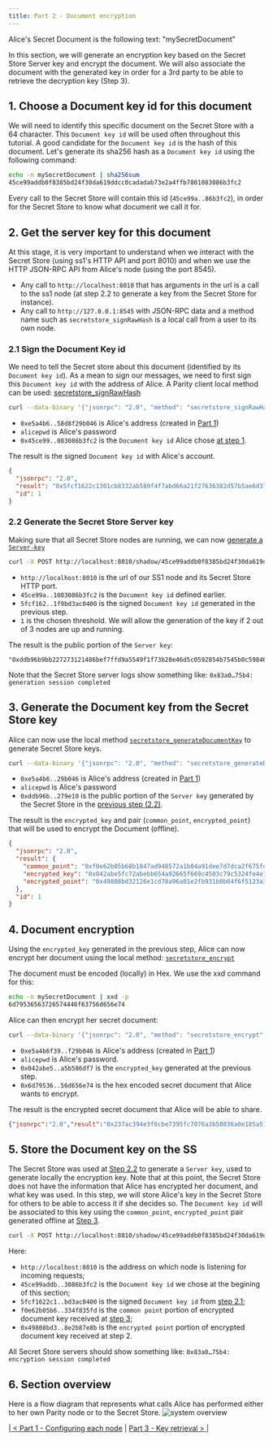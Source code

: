```yaml
---
title: Part 2 - Document encryption
---
```



Alice's Secret Document is the following text: "mySecretDocument"

In this section, we will generate an encryption key based on the Secret Store  Server key and encrypt the document. We will also associate the document with the generated key in order for a 3rd party to be able to retrieve the decryption key (Step 3). 

## 1. Choose a Document key id for this document

We will need to identify this specific document on the Secret Store with a 64 character. This `Document key id` will be used often throughout this tutorial. A good candidate for the `Document key id` is the hash of this document. Let's generate its sha256 hash as a `Document key id` using the following command:
```bash 
echo -n mySecretDocument | sha256sum
45ce99addb0f8385bd24f30da619ddcc0cadadab73e2a4ffb7801083086b3fc2
```

Every call to the Secret Store will contain this id (`45ce99a..86b3fc2`), in order for the Secret Store to know what document we call it for.

## 2. Get the server key for this document

At this stage, it is very important to understand when we interact with the Secret Store (using ss1's HTTP API and port 8010) and when we use the HTTP JSON-RPC API from Alice's node (using the port 8545).
- Any call to `http://localhost:8010` that has arguments in the url is a call to the ss1 node (at step 2.2 to generate a key from the Secret Store for instance).
- Any call to `http://127.0.0.1:8545` with JSON-RPC data and a method name such as `secretstore_signRawHash` is a local call from a user to its own node.

### 2.1 Sign the Document Key id

We need to tell the Secret store about this document (identified by its `Document key id`). As a mean to sign our messages, we need to first sign this `Document key id` with the address of Alice.
A Parity client local method can be used:  [secretstore_signRawHash](https://wiki.parity.io/JSONRPC-secretstore-module.html#secretstore_signrawhash00a329c0648769A73afAc7F9381E08FB43dBEA72)
```bash
curl --data-binary '{"jsonrpc": "2.0", "method": "secretstore_signRawHash", "params": ["0xe5a4b6f39b4c3e7203ca8caeecbad58d8f29b046", "alicepwd", "0x45ce99addb0f8385bd24f30da619ddcc0cadadab73e2a4ffb7801083086b3fc2"], "id":1 }' -H 'content-type: application/json' http://127.0.0.1:8545/
```
- `0xe5a4b6..58d8f29b046` is Alice's address (created in [Part 1](Secret-Store-Tutorial-1))
- `alicepwd` is Alice's password
- `0x45ce99..083086b3fc2` is the `Document key id` Alice chose [at step 1](#1-chose-a-document-key-id-for-this-document).

The result is the signed `Document key id` with Alice's account.
```json
{
  "jsonrpc": "2.0",
  "result": "0x5fcf1622c1301cb8332ab589f4f7abd66a21f27636382d57b5ae6d376bab010a2e47c4ad027c96e8e41660d29292c2844454f212b36a7834b64be71f9bd3ac0400",
  "id": 1
}
```

### 2.2 Generate the Secret Store Server key 

Making sure that all Secret Store nodes are running, we can now [generate a `Server-key`](https://wiki.parity.io/Secret-Store.html#server-key-generation-session)

```bash
curl -X POST http://localhost:8010/shadow/45ce99addb0f8385bd24f30da619ddcc0cadadab73e2a4ffb7801083086b3fc2/5fcf1622c1301cb8332ab589f4f7abd66a21f27636382d57b5ae6d376bab010a2e47c4ad027c96e8e41660d29292c2844454f212b36a7834b64be71f9bd3ac0400/1
```
- `http://localhost:8010` is the url of our SS1 node and its Secret Store HTTP port.
- `45ce99a..1083086b3fc2` is the `Document key id` defined earlier.
- `5fcf162..1f9bd3ac0400` is the signed `Document key id` generated in the previous step.
- `1` is the chosen threshold. We will allow the generation of the key if 2 out of 3 nodes are up and running.

The result is the public portion of the `Server key`:
```
"0xddb96b9bb227273121486bef7ffd9a5549f1f73b28e46d5c0592854b7545b0c59846eecd84e7180dec60fe673168d5e789eda21438030eee56dbaaa5b2279e10"
```

Note that the Secret Store server logs show something like:
`0x83a0…75b4: generation session completed`

## 3. Generate the Document key from the Secret Store key 
Alice can now use the local method [`secretstore_generateDocumentKey`](https://wiki.parity.io/JSONRPC-secretstore-module#secretstore_generatedocumentkey) to generate Secret Store keys.

```bash
curl --data-binary '{"jsonrpc": "2.0", "method": "secretstore_generateDocumentKey", "params": ["0xe5a4b6f39b4c3e7203ca8caeecbad58d8f29b046", "alicepwd","0xddb96b9bb227273121486bef7ffd9a5549f1f73b28e46d5c0592854b7545b0c59846eecd84e7180dec60fe673168d5e789eda21438030eee56dbaaa5b2279e10"], "id":1 }' -H 'content-type: application/json' http://127.0.0.1:8545/
```
- `0xe5a4b6..29b046` is Alice's address (created in [Part 1](Secret-Store-Tutorial-1))
- `alicepwd` is Alice's password
- `0xddb96b..279e10` is the public portion of the `Server key` generated by the Secret Store in the [previous step (2.2)](#22-generate-the-secret-store-key).

The result is the `encrypted_key` and pair (`common_point`,  `encrypted_point`) that will be used to encrypt the Document (offline).
```json
{
  "jsonrpc": "2.0",
  "result": {
    "common_point": "0xf0e62b05b68b1847ad948572a1b04a91dee7d7dca2f675fd00c136eb706d491604e0322bb954620dc9145c54729e7b484c0b17a7bda64a1d2392007334f835fd",
    "encrypted_key": "0x042abe5fc72abebb654a92665f669c4503c79c5324fe4e143bf6c5ca3c738352bbc9e5d48e10f55651df8f77af1a4670278c5fc16574b08f3fff0dc8e5e35ab6b305f56d3ba6b8a9b92a8229578f350ac9a180a1eea25367ca0f6feb74dbf2dc5a69e895c99210d7d608320b76a8f736014783babeb405a8aeedb7536a130bc861d74364a388f95d91a48871427932dce5784e9c817971dcca5ad88cb222a3d4dc804f6efdd0193fa1e331382a5b586df7",
    "encrypted_point": "0x49808bd32126e1cd78a96a01e2fb931b0b04f6f5123a3f2fd42e20eaa1aac83a157f7ad4be57518137d51d05a47341bd04b6f873dcd00ac533e783f8e2b87e8b"
  },
  "id": 1
}
```

## 4. Document encryption
Using the  `encrypted_key`  generated in the previous step, Alice can now encrypt her document using the local method: [`secretstore_encrypt`](https://wiki.parity.io/JSONRPC-secretstore-module#secretstore_encrypt)

The document must be encoded (locally) in Hex. We use the xxd command for this:
```bash
echo -n mySecretDocument | xxd -p
6d79536563726574446f63756d656e74
```
Alice can then encrypt her secret document:
```bash
curl --data-binary '{"jsonrpc": "2.0", "method": "secretstore_encrypt", "params": ["0xe5a4b6f39b4c3e7203ca8caeecbad58d8f29b046", "alicepwd", "0x042abe5fc72abebb654a92665f669c4503c79c5324fe4e143bf6c5ca3c738352bbc9e5d48e10f55651df8f77af1a4670278c5fc16574b08f3fff0dc8e5e35ab6b305f56d3ba6b8a9b92a8229578f350ac9a180a1eea25367ca0f6feb74dbf2dc5a69e895c99210d7d608320b76a8f736014783babeb405a8aeedb7536a130bc861d74364a388f95d91a48871427932dce5784e9c817971dcca5ad88cb222a3d4dc804f6efdd0193fa1e331382a5b586df7", "0x6d79536563726574446f63756d656e74"], "id":1 }' -H 'content-type: application/json' http://127.0.0.1:8545/
```
- `0xe5a4b6f39..f29b046` is Alice's address (created in [Part 1](Secret-Store-Tutorial-1))
- `alicepwd` is Alice's password.
- `0x042abe5..a5b586df7` is the `encrypted_key` generated at the previous step.
- `0x6d79536..56d656e74` is the hex encoded secret document that Alice wants to encrypt.


The result is the encrypted secret document that Alice will be able to share.
```json
{"jsonrpc":"2.0","result":"0x237ac394e3f6cbe7395fc7076a3b58036a0e185a519e41b35a87ba73679cc1bb","id":1}
```


## 5. Store the Document key on the SS

The Secret Store was used at [Step 2.2](#22-generate-the-secret-store-key) to generate a `Server key`, used to generate locally the encryption key. Note that at this point, the Secret Store does not have the information that Alice has encrypted her document, and what key was used. In this step, we will store Alice's key in the Secret Store for others to be able to access it if she decides so.
The  `Document key id`  will be associated to this key using the `common_point`,  `encrypted_point` pair generated offline at [Step 3](#3-generate-the-document-key-from-the-secret-store-key).

```bash
curl -X POST http://localhost:8010/shadow/45ce99addb0f8385bd24f30da619ddcc0cadadab73e2a4ffb7801083086b3fc2/5fcf1622c1301cb8332ab589f4f7abd66a21f27636382d57b5ae6d376bab010a2e47c4ad027c96e8e41660d29292c2844454f212b36a7834b64be71f9bd3ac0400/f0e62b05b68b1847ad948572a1b04a91dee7d7dca2f675fd00c136eb706d491604e0322bb954620dc9145c54729e7b484c0b17a7bda64a1d2392007334f835fd/49808bd32126e1cd78a96a01e2fb931b0b04f6f5123a3f2fd42e20eaa1aac83a157f7ad4be57518137d51d05a47341bd04b6f873dcd00ac533e783f8e2b87e8b
```

Here:

-   `http://localhost:8010` is the address on which node is listening for incoming requests;
-   `45ce99addb..3086b3fc2` is the `Document key id` we chose at the begining of this section;
-   `5fcf1622c1..bd3ac0400` is the signed `Document key id` from [step 2.1](#21-sign-the-document-key-id);
-   `f0e62b05b6..334f835fd` is the `common point` portion of encrypted document key received at [step 3](#3-generate-the-document-key-from-the-secret-store-key);
-   `0x49808bd3..8e2b87e8b` is the `encrypted point` portion of encrypted document key received at step 2.

All Secret Store servers should show something like:
`0x83a0…75b4: encryption session completed`

## 6. Section overview

Here is a flow diagram that represents what calls Alice has performed either to her own Parity node or to the Secret Store.
![system overview](images/ss-overview-2.jpg)


|[ < Part 1 - Configuring each node](Secret-Store-Tutorial-1.md) | [ Part 3 - Key retrieval > ](Secret-Store-Tutorial-3.md)|

